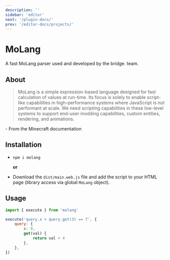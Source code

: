 ```yaml
---
description: ''
sidebar: 'editor'
next: '/plugin-docs/'
prev: '/editor-docs/projects/'
---
```


# MoLang

A fast MoLang parser used and developed by the bridge. team.

## About

> MoLang is a simple expression-based language designed for fast calculation of values at run-time. Its focus is solely to enable script-like capabilities in high-performance systems where JavaScript is not performant at scale. We need scripting capabilities in these low-level systems to support end-user modding capabilities, custom entities, rendering, and animations.

\- From the Minecraft documentation

## Installation

-   `npm i molang`

    **or**

-   Download the `dist/main.web.js` file and add the script to your HTML page (library access via global `MoLang` object).

## Usage

```javascript
import { execute } from 'molang'

execute('query.x + query.get(3) == 7', {
	query: {
		x: 0,
		get(val) {
			return val + 4
		},
	},
})
```
